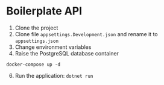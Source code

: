 
# Boilerplate API

1. Clone the project
3. Clone file ```appsettings.Development.json``` and rename it to ```appsettings.json```
4. Change environment variables
5. Raise the PostgreSQL database container

```
docker-compose up -d
```

6. Run the application: ```dotnet run```
 
 